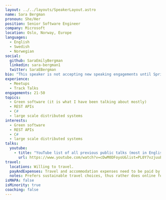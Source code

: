```yaml
---
layout: ../../layouts/SpeakerLayout.astro
name: Sara Bergman
pronoun: She/Her
position: Senior Software Engineer
company: Microsoft
location: Oslo, Norway, Europe
languages:
  - English
  - Swedish
  - Norwegian
social:
  github: SaraEmilyBergman
  linkedin: sara-bergman1
  twitter: SaraEBergman
bio: "This speaker is not accepting new speaking engagements until Spring 2024 – Sara is a Software Engineer at Microsoft Development Center Norway working in a team which owns several backend APIs powering People experiences in the Microsoft eco-system. She is an advocate for green software practices at MDCN and M365. She is a member of the Green Software Foundation and a chair of the Writer's project which is curating and creating written articles on the main GSF website and the GSF newsletter. When not working you'll most likely find her hiking or trying to figure out how to grow chilies in sub-zero temperatures."
experience:
  - Meetups
  - Track Talks
engagements: 21-50
topics:
  - Green software (it is what I have been talking about mostly)
  - REST APIs
  - C#
  - large scale distributed systems
interests:
  - Green software
  - REST APIs
  - C#
  - large scale distributed systems
talks:
  youtube:
    - title: "YouTube list of all previous public talks (most in English)"
      url: https://www.youtube.com/watch?v=cDwM0DFoyoU&list=PL0Y7vzjuuE2fa4m_1-iK7kx60W2SPhnDh
travel:
  locations: Willing to travel.
  payAndExpenses: Travel and accommodation expenses need to be paid by organiser
  notes: Prefers sustainable travel choices, thus rather does online for engagements outside of Europe.
isMAPA: false
isMinority: true
coaching: false
---
```

